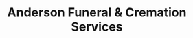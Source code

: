 ---
title: "Anderson Funeral & Cremation Services"
url: /belvidere/anderson-funeral-and-cremation-services/
shop: funeral directors
---